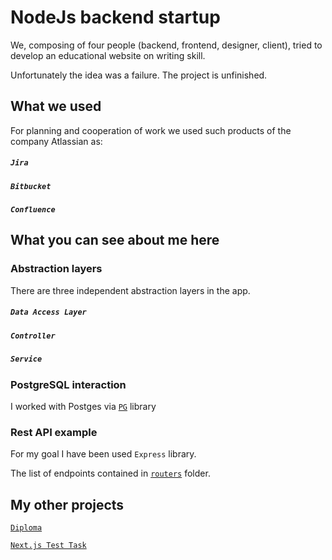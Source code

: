 # NodeJs backend startup

We, composing of four people (backend, frontend, designer, client), tried to develop an educational website on writing skill.

Unfortunately the idea was a failure. The project is unfinished.

## What we used

For planning and cooperation of work we used such products of the company Atlassian as:

##### `Jira`

##### `Bitbucket`

##### `Confluence`

## What you can see about me here

### Abstraction layers

There are three independent abstraction layers in the app.

##### `Data Access Layer`

##### `Controller`

##### `Service`

### PostgreSQL interaction

I worked with Postges via [`PG`](https://www.npmjs.com/package/pg "PG") library 

### Rest API example

For my goal I have been used `Express` library.

The list of endpoints contained in [`routers`](./app/routers) folder.

## My other projects

[`Diploma`](https://github.com/IvanSemin33/RPTDMS-UI)

[`Next.js Test Task`](https://github.com/mihalay123/test-task-twitch-search)
